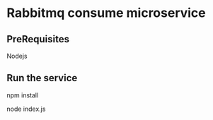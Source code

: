 # Rabbitmq consume microservice

## PreRequisites

Nodejs

## Run the service
npm install

node index.js
